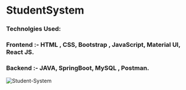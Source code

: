 # StudentSystem

### Technolgies Used:
### Frontend :- HTML , CSS, Bootstrap , JavaScript, Material UI, React JS.
### Backend :- JAVA, SpringBoot, MySQL , Postman.


![Student-System](https://github.com/GauravGurav-xvii/StudentSystem/assets/102315438/d89c8397-a224-4fc4-8ed9-6103874dc013)
